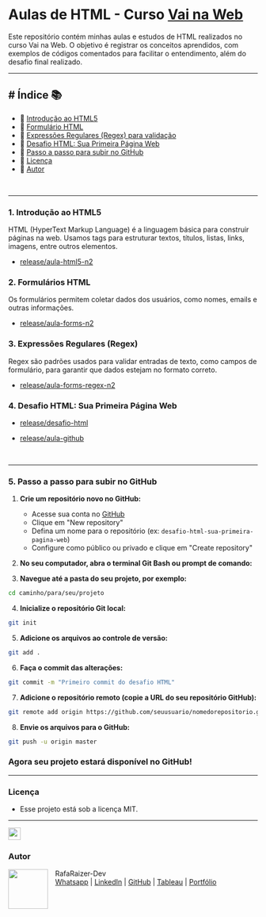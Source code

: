 #  Aulas de HTML - Curso [Vai na Web](https://vainaweb.com.br/) 




Este repositório contém minhas aulas e estudos de HTML realizados no curso Vai na Web. O objetivo é registrar os conceitos aprendidos, com exemplos de códigos comentados para facilitar o entendimento, além do desafio final realizado.

---

## # Índice 📚

- 🔹 [Introdução ao HTML5](#1-introdução-ao-html5)
- 🔹 [Formulário HTML](#2-formulários-html)
- 🔹 [Expressões Regulares (Regex) para validação](#3-expressões-regulares-regex)
- 🔹 [Desafio HTML: Sua Primeira Página Web](#4-desafio-html-sua-primeira-página-web)
- 🔹 [Passo a passo para subir no GitHub](#5-passo-a-passo-para-subir-no-github)  
- 🔹 [Licença](#licença)  
- 🔹 [Autor](#autor)

<br>

---

###  1. Introdução ao HTML5  

HTML (HyperText Markup Language) é a linguagem básica para construir páginas na web. Usamos tags para estruturar textos, títulos, listas, links, imagens, entre outros elementos.

- [release/aula-html5-n2](https://github.com/RaizerTechDev/curso-vai-na-web/tree/release/aula-forms-n2/Aula-html-n2)

### 2. Formulários HTML
Os formulários permitem coletar dados dos usuários, como nomes, emails e outras informações.  

  - [release/aula-forms-n2](https://github.com/RaizerTechDev/curso-vai-na-web/tree/main/aula-forms-n2)  

### 3. Expressões Regulares (Regex)  
Regex são padrões usados para validar entradas de texto, como campos de formulário, para garantir que dados estejam no formato correto.

  - [release/aula-forms-regex-n2](https://github.com/RaizerTechDev/curso-vai-na-web/tree/main/aula-forms-regex-n2)   

 ### 4. Desafio HTML: Sua Primeira Página Web
  
  - [release/desafio-html](https://github.com/RaizerTechDev/curso-vai-na-web/tree/main/desafio-html-vainaweb-06102025)

  - [release/aula-github](https://github.com/RaizerTechDev/curso-vai-na-web/tree/main/aula-github)

<br>

***

### 5. Passo a passo para subir no GitHub

1. **Crie um repositório novo no GitHub:**  
   - Acesse sua conta no [GitHub](https://github.com)  
   - Clique em "New repository"  
   - Defina um nome para o repositório (ex: `desafio-html-sua-primeira-pagina-web`)  
   - Configure como público ou privado e clique em "Create repository"

2. **No seu computador, abra o terminal Git Bash ou prompt de comando:**

3. **Navegue até a pasta do seu projeto, por exemplo:**  

```bash
cd caminho/para/seu/projeto
```

4. **Inicialize o repositório Git local:**  

```bash
git init
```

5. **Adicione os arquivos ao controle de versão:**  

```bash
git add .
```

6. **Faça o commit das alterações:**  

```bash
git commit -m "Primeiro commit do desafio HTML"
```

7. **Adicione o repositório remoto (copie a URL do seu repositório GitHub):**  

```bash
git remote add origin https://github.com/seuusuario/nomedorepositorio.git
```

8. **Envie os arquivos para o GitHub:**

```bash
git push -u origin master
```

### Agora seu projeto estará disponível no GitHub!

***

### Licença

- Esse projeto está sob a licença MIT.

***

<img src="https://media.giphy.com/media/ImmvDZ2c9xPR8gDvHV/giphy.gif" align="center" height="25" width="25" />  

### Autor

<p>
  <img align="left" margin="10" width="80" src="https://avatars.githubusercontent.com/u/87991807?v=4" />
  <p>&nbsp;&nbsp;&nbsp;RafaRaizer-Dev<br>
  &nbsp;&nbsp;&nbsp;<a href="https://api.whatsapp.com/send/?phone=47999327137">Whatsapp</a> | <a href="https://www.linkedin.com/in/raizer-rafael/">LinkedIn</a> | <a href="https://github.com/RaizerTechDev">GitHub</a> | <a href="https://public.tableau.com/app/profile/rafael.raizer">Tableau</a> | <a href="https://raizertechdev-portfolio.netlify.app/">Portfólio</a>  
  </p>
</p>


